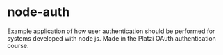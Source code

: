 # node-auth
Example application of how user authentication should be performed for systems developed with node js. Made in the Platzi OAuth authentication course.
